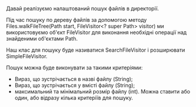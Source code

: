 Давай реалізуємо налаштований пошук файлів в
 директорії.

Під час пошуку по дереву файлів за допомогою
методу Files.walkFileTree(Path start, FileVisitor<? super Path> visitor)
ми використовуємо об'єкт FileVisitor для виконання
 необхідні операції над знайденими об'єктами Path.

Наш клас для пошуку буде називатися SearchFileVisitor і
розширювати SimpleFileVisitor.

Пошук можна буде виконувати за такими критеріями:
- Вираз, що зустрічається в назві файлу (String);
- Вираз, що зустрічається у вмісті файлу (String);
- максимальний та мінімальний розмір файлу (int).
Можна ставити або один, або відразу кілька критеріїв для
 пошуку.
